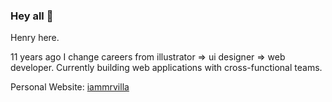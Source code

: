 ### Hey all 👋

<!--
**mrvilla/mrvilla** is a ✨ _special_ ✨ repository because its `README.md` (this file) appears on your GitHub profile.

Here are some ideas to get you started:

- 🔭 I’m currently working on ...
- 🌱 I’m currently learning ...
- 👯 I’m looking to collaborate on ...
- 🤔 I’m looking for help with ...
- 💬 Ask me about ...
- 📫 How to reach me: ...
- 😄 Pronouns: ...
- ⚡ Fun fact: ...
-->

Henry here.

11 years ago I change careers from illustrator => ui designer => web developer.
Currently building web applications with cross-functional teams. 

Personal Website: [iammrvilla](https://iammrvilla.com)
